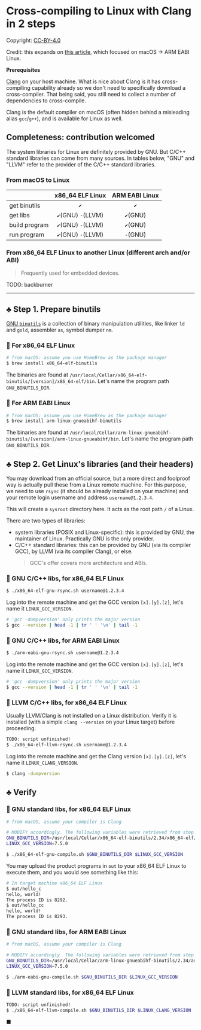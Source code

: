 # Cross-compiling to Linux with Clang in 2 steps

Copyright: [CC-BY-4.0](LICENSE.txt)

Credit: this expands on [this article](https://medium.com/@haraldfernengel/cross-compiling-c-c-from-macos-to-raspberry-pi-in-2-easy-steps-23f391a8c63), which focused on macOS -> ARM EABI Linux.

**Prerequisites**

[Clang](https://clang.llvm.org) on your host machine. What is nice about Clang
is it has cross-compiling capability already so we don't need to specifically
download a cross-compiler. That being said, you still need to collect a number
of dependencies to cross-compile.

Clang is the default compiler on macOS (often hidden behind a misleading alias
`gcc`/`g++`), and is available for Linux as well.

## Completeness: contribution welcomed

The system libraries for Linux are definitely provided by GNU. But C/C++
standard libraries can come from many sources. In tables below, "GNU" and
"LLVM" refer to the provider of the C/C++ standard libraries.

### From macOS to Linux

|              |   x86_64 ELF Linux   | ARM EABI Linux |
|:-------------|:--------------------:|:--------------:|
|get binutils  |          `✔`         |      `✔`       |    
|get libs    |  `✔`(GNU)  `-`(LLVM) |    `✔`(GNU)    |
|build program |  `✔`(GNU)  `-`(LLVM) |    `✔`(GNU)    |
|run program   |  `✔`(GNU)  `-`(LLVM) |    `-`(GNU)    |

### From x86_64 ELF Linux to another Linux (different arch and/or ABI)
> Frequently used for embedded devices.

TODO: backburner

---

## :clubs: Step 1. Prepare binutils

[GNU `binutils`](https://www.gnu.org/software/binutils/) is a collection of
binary manipulation utilities, like linker `ld` and `gold`, assembler `as`,
symbol dumper `nm`.

### :small_blue_diamond: For x86_64 ELF Linux

```sh
# from macOS: assume you use HomeBrew as the package manager
$ brew install x86_64-elf-binutils
```

The binaries are found at `/usr/local/Cellar/x86_64-elf-binutils/[version]/x86_64-elf/bin`.
Let's name the program path `GNU_BINUTILS_DIR`.

### :small_blue_diamond: For ARM EABI Linux

```sh
# from macOS: assume you use HomeBrew as the package manager
$ brew install arm-linux-gnueabihf-binutils
```

The binaries are found at `/usr/local/Cellar/arm-linux-gnueabihf-binutils/[version]/arm-linux-gnueabihf/bin`.
Let's name the program path `GNU_BINUTILS_DIR`.

## :clubs: Step 2. Get Linux's libraries (and their headers)

You may download from an official source, but a more direct and foolproof way
is actually pull these from a Linux remote machine. For this purpose, we need
to use `rsync` (it should be already installed on your machine) and your remote
login username and address `username@1.2.3.4`.

This will create a `sysroot` directory here. It acts as the root path `/` of
a Linux.

There are two types of libraries:
- system libraries (POSIX and Linux-specific): this is provided by GNU, the
  maintainer of Linux. Practically GNU is the only provider.
- C/C++ standard libraries: this can be provided by GNU (via its compiler GCC),
  by LLVM (via its compiler Clang), or else.
  > GCC's offer covers more architecture and ABIs.

### :small_blue_diamond: GNU C/C++ libs, for x86_64 ELF Linux

```sh
$ ./x86_64-elf-gnu-rsync.sh username@1.2.3.4
```

Log into the remote machine and get the GCC version `[x].[y].[z]`, let's name
it `LINUX_GCC_VERSION`.
```sh
# 'gcc -dumpversion' only prints the major version
$ gcc --version | head -1 | tr ' ' '\n' | tail -1
```

### :small_blue_diamond: GNU C/C++ libs, for ARM EABI Linux

```sh
$ ./arm-eabi-gnu-rsync.sh username@1.2.3.4
```

Log into the remote machine and get the GCC version `[x].[y].[z]`, let's name
it `LINUX_GCC_VERSION`.
```sh
# 'gcc -dumpversion' only prints the major version
$ gcc --version | head -1 | tr ' ' '\n' | tail -1
```

### :small_blue_diamond: LLVM C/C++ libs, for x86_64 ELF Linux

Usually LLVM/Clang is not installed on a Linux distribution. Verify it is
installed (with a simple `clang --version` on your Linux target) before
proceeding.

```sh
TODO: script unfinished!
$ ./x86_64-elf-llvm-rsync.sh username@1.2.3.4
```

Log into the remote machine and get the Clang version `[x].[y].[z]`, let's name
it `LINUX_CLANG_VERSION`.
```sh
$ clang -dumpversion
```

## :clubs: Verify

### :small_blue_diamond: GNU standard libs, for x86_64 ELF Linux

```sh
# from macOS, assume your compiler is Clang

# MODIFY accordingly. The following variables were retrieved from step 1 and 2.
GNU_BINUTILS_DIR=/usr/local/Cellar/x86_64-elf-binutils/2.34/x86_64-elf/bin
LINUX_GCC_VERSION=7.5.0

$ ./x86_64-elf-gnu-compile.sh $GNU_BINUTILS_DIR $LINUX_GCC_VERSION
```

You may upload the product programs in `out` to your x86_64 ELF Linux to
execute them, and you would see something like this:
```sh
# In target machine x86_64 ELF Linux
$ out/hello_c
hello, world!
The process ID is 8292.
$ out/hello_cc
hello, world!
The process ID is 8293.
```

### :small_blue_diamond: GNU standard libs, for ARM EABI Linux

```sh
# from macOS, assume your compiler is Clang

# MODIFY accordingly. The following variables were retrieved from step 1 and 2.
GNU_BINUTILS_DIR=/usr/local/Cellar/arm-linux-gnueabihf-binutils/2.34/arm-linux-gnueabihf/bin
LINUX_GCC_VERSION=7.5.0

$ ./arm-eabi-gnu-compile.sh $GNU_BINUTILS_DIR $LINUX_GCC_VERSION
```

### :small_blue_diamond: LLVM standard libs, for x86_64 ELF Linux

```sh
TODO: script unfinished!
$ ./x86_64-elf-llvm-compile.sh $GNU_BINUTILS_DIR $LINUX_CLANG_VERSION
```

■
